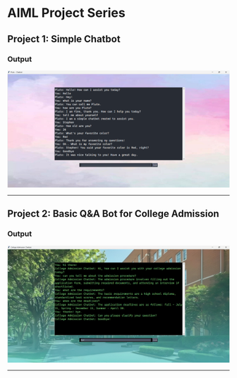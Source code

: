 # AIML Project Series


## Project 1: Simple Chatbot

### Output
![path_to_your_image/simple_chatbot_output.png](https://github.com/jananinagarajan0717/AIML-Project-Series./blob/main/SimpleChatBotOutput.png?raw=true)

---

## Project 2: Basic Q&A Bot for College Admission

### Output
![path_to_your_image/college_admission_chatbot_output.png](https://github.com/jananinagarajan0717/AIML-Project-Series./blob/main/CollegeAdmissionBotOutput.png?raw=true)

---
